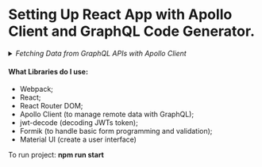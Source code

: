 # Setting Up React App with Apollo Client and GraphQL Code Generator.

<details><summary><em>Fetching Data from GraphQL APIs with Apollo Client</em></summary>
<p>

I would divide the development into 4 steps in the front-end part of the project:

- Set Up Webpack development server;

  - initialize the project `npm init`
  - install webpack, webpack CLI as a devDependencies, `npm i -D webpack webpack-cli`. To start development server `npm i -D webpack-dev-server`.

- Intagrate Apollo client library with React;

  - install `npm i @apollo/client graphql`
  - create a new instance of ApolloClient class and connect the instance to React app with an ApolloProvider.
  - customize Apollo Client's data flow by processing a chain of link objects: TokenRefreshLink, ApolloLink, createHttpLink and pass the data to the cache.
    - HttpLink creates connect with remote server over HTTP;
    - ApolloLink add an authorization header to every HTTP request;
    - TokenRefreshLink provides update expired JWT access tokens;

- Generate hooks for fetching data;

  - Install GraphQL Code Generator `npm install -D @graphql-codegen/cli` to generate the hooks for fetching the data from a graphql API;
  - Configurate generator with `npx graphql-code-generator init` ;
  - Add the plugin `npm i -D @graphql-codegen/typescript-react-apollo ` that will generate custom Apollo React hooks for the query and mutations. Run it with the customized command.
    In the rezult we have generared folder with graphql.tsx file with ready to use hooks that generated out of the each .graphql file with described schema. The hooks easy to use fot fetching data in components.

- Create a React form components;

</p>
</details>

#### What Libraries do I use:

- Webpack;
- React;
- React Router DOM;
- Apollo Client (to manage remote data with GraphQL);
- jwt-decode (decoding JWTs token);
- Formik (to handle basic form programming and validation);
- Material UI (create a user interface)

To run project:
**npm run start**
